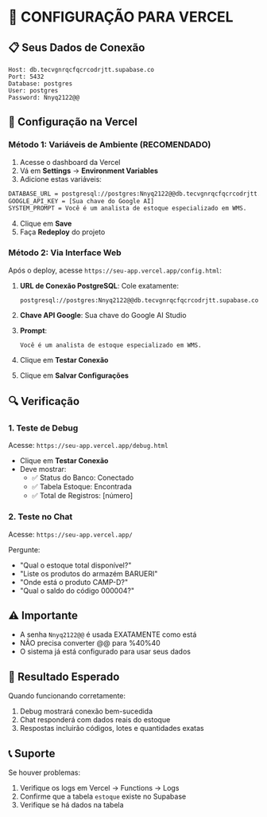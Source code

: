 # 🚀 CONFIGURAÇÃO PARA VERCEL

## 📋 Seus Dados de Conexão

```
Host: db.tecvgnrqcfqcrcodrjtt.supabase.co
Port: 5432
Database: postgres
User: postgres
Password: Nnyq2122@@
```

## 🔧 Configuração na Vercel

### Método 1: Variáveis de Ambiente (RECOMENDADO)

1. Acesse o dashboard da Vercel
2. Vá em **Settings** → **Environment Variables**
3. Adicione estas variáveis:

```bash
DATABASE_URL = postgresql://postgres:Nnyq2122@@db.tecvgnrqcfqcrcodrjtt.supabase.co:5432/postgres
GOOGLE_API_KEY = [Sua chave do Google AI]
SYSTEM_PROMPT = Você é um analista de estoque especializado em WMS.
```

4. Clique em **Save**
5. Faça **Redeploy** do projeto

### Método 2: Via Interface Web

Após o deploy, acesse `https://seu-app.vercel.app/config.html`:

1. **URL de Conexão PostgreSQL**: Cole exatamente:
   ```
   postgresql://postgres:Nnyq2122@@db.tecvgnrqcfqcrcodrjtt.supabase.co:5432/postgres
   ```

2. **Chave API Google**: Sua chave do Google AI Studio

3. **Prompt**: 
   ```
   Você é um analista de estoque especializado em WMS.
   ```

4. Clique em **Testar Conexão**
5. Clique em **Salvar Configurações**

## 🔍 Verificação

### 1. Teste de Debug
Acesse: `https://seu-app.vercel.app/debug.html`

- Clique em **Testar Conexão**
- Deve mostrar:
  - ✅ Status do Banco: Conectado
  - ✅ Tabela Estoque: Encontrada
  - ✅ Total de Registros: [número]

### 2. Teste no Chat
Acesse: `https://seu-app.vercel.app/`

Pergunte:
- "Qual o estoque total disponível?"
- "Liste os produtos do armazém BARUERI"
- "Onde está o produto CAMP-D?"
- "Qual o saldo do código 000004?"

## ⚠️ Importante

- A senha `Nnyq2122@@` é usada EXATAMENTE como está
- NÃO precisa converter @@ para %40%40
- O sistema já está configurado para usar seus dados

## 🎯 Resultado Esperado

Quando funcionando corretamente:
1. Debug mostrará conexão bem-sucedida
2. Chat responderá com dados reais do estoque
3. Respostas incluirão códigos, lotes e quantidades exatas

## 📞 Suporte

Se houver problemas:
1. Verifique os logs em Vercel → Functions → Logs
2. Confirme que a tabela `estoque` existe no Supabase
3. Verifique se há dados na tabela